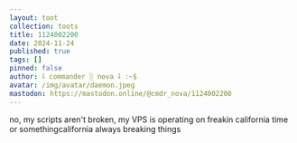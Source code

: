 ```yaml
---
layout: toot
collection: toots
title: 1124002200
date: 2024-11-24
published: true
tags: []
pinned: false
author: ⸸ commander ░ nova ⸸ :~$
avatar: /img/avatar/daemon.jpeg
mastodon: https://mastodon.online/@cmdr_nova/1124002200
---
```


no, my scripts aren't broken, my VPS is operating on freakin california time or somethingcalifornia always breaking things
